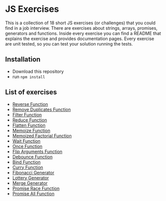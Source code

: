 # JS Exercises

This is a collection of 18 short JS exercises (or challenges) that you could find in a job interview. There are exercises about strings, arrays, promises, generators and functions. Inside every exercise you can find a README that explains the exercise and provides documentation pages. Every exercise are unit tested, so you can test your solution running the tests.

## Installation

-   Download this repository
-   run `npm install`

## List of exercises

-   [Reverse Function](./src/01_reverse)
-   [Remove Duplicates Function](./src/02_removeDuplicates)
-   [Filter Function](./src/03_filter)
-   [Reduce Function](./src/04_reduce)
-   [Flatten Function](./src/05_flatten)
-   [Memoize Function](./src/06_memoize)
-   [Memoized Factorial Function](./src/07_factorial)
-   [Wait Function](./src/08_wait)
-   [Once Function](./src/09_once)
-   [Flip Arguments Function](./src/10_flipArguments)
-   [Debounce Function](./src/11_debounce)
-   [Bind Function](./src/12_bind)
-   [Curry Function](./src/13_curry)
-   [Fibonacci Generator](./src/14_fibonacciGenerator)
-   [Lottery Generator](./src/15_lotteryGenerator)
-   [Merge Generator](./src/16_mergeGenerator)
-   [Promise Race Function](./src/17_promiseRace)
-   [Promise All Function](./src/18_promiseAll)
